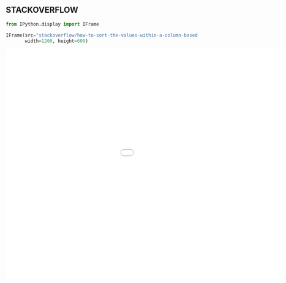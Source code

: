 ## STACKOVERFLOW


```python
from IPython.display import IFrame
```


```python
IFrame(src="stackoverflow/how-to-sort-the-values-within-a-column-based-on-the-values-assigned-to-it.html",
       width=1200, height=600)
```





<iframe
    width="1200"
    height="600"
    src="stackoverflow/how-to-sort-the-values-within-a-column-based-on-the-values-assigned-to-it.html"
    frameborder="0"
    allowfullscreen

></iframe>



